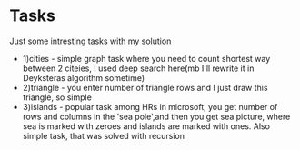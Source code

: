 # Tasks
Just some intresting tasks with my solution
- 1)cities - simple graph task where you need to count shortest way between 2 citeies, I used deep search here(mb I'll rewrite it in Deyksteras algorithm sometime)
- 2)triangle - you enter number of triangle rows and I just draw this triangle, so simple
- 3)islands - popular task among HRs in microsoft, you get number of rows and columns in the 'sea pole',and then you get sea picture, where sea is marked with zeroes and islands are marked with ones. Also simple task, that was solved with recursion
